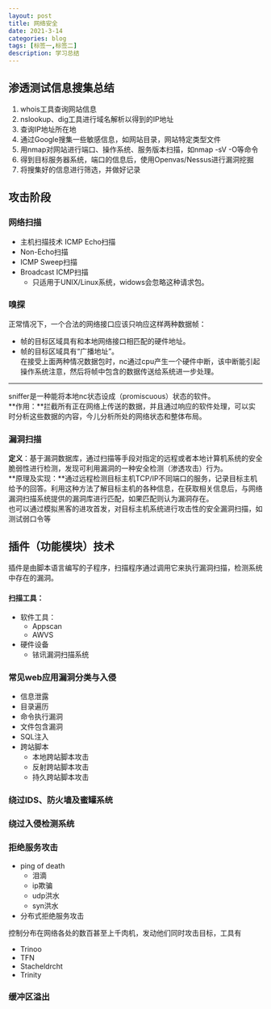 ```yaml
---
layout: post
title: 网络安全
date: 2021-3-14
categories: blog
tags: [标签一,标签二]
description: 学习总结
---
```

## 渗透测试信息搜集总结 ##  
1. whois工具查询网站信息
2. nslookup、dig工具进行域名解析以得到的IP地址  
3. 查询IP地址所在地  
4. 通过Google搜集一些敏感信息，如网站目录，网站特定类型文件
5. 用nmap对网站进行端口、操作系统、服务版本扫描，如nmap -sV -O等命令
6. 得到目标服务器系统，端口的信息后，使用Openvas/Nessus进行漏洞挖掘
7. 将搜集好的信息进行筛选，并做好记录  

## 攻击阶段 ##  
### 网络扫描 ###   
- 主机扫描技术  ICMP Echo扫描
- Non-Echo扫描
- ICMP Sweep扫描
- Broadcast ICMP扫描  
    - 只适用于UNIX/Linux系统，widows会忽略这种请求包。 

### 嗅探 ###   

正常情况下，一个合法的网络接口应该只响应这样两种数据帧：  
- 帧的目标区域具有和本地网络接口相匹配的硬件地址。  
- 帧的目标区域具有“广播地址”。  
在接受上面两种情况数据包时，nc通过cpu产生一个硬件中断，该中断能引起操作系统注意，然后将帧中包含的数据传送给系统进一步处理。
****  

sniffer是一种能将本地nc状态设成（promiscuous）状态的软件。  
**作用：**拦截所有正在网络上传送的数据，并且通过响应的软件处理，可以实时分析这些数据的内容，今儿分析所处的网络状态和整体布局。  
### 漏洞扫描 ###    
**定义**：基于漏洞数据库，通过扫描等手段对指定的远程或者本地计算机系统的安全脆弱性进行检测，发现可利用漏洞的一种安全检测（渗透攻击）行为。  
**原理及实现：**通过远程检测目标主机TCP/IP不同端口的服务，记录目标主机给予的回答。利用这种方法了解目标主机的各种信息，在获取相关信息后，与网络漏洞扫描系统提供的漏洞库进行匹配，如果匹配则认为漏洞存在。  
也可以通过模拟黑客的进攻首发，对目标主机系统进行攻击性的安全漏洞扫描，如测试弱口令等  

## 插件（功能模块）技术 
插件是由脚本语言编写的子程序，扫描程序通过调用它来执行漏洞扫描，检测系统中存在的漏洞。  

#### 扫描工具： ####     
- 软件工具：  
    - Appscan
    - AWVS
- 硬件设备  
    - 铱讯漏洞扫描系统

### 常见web应用漏洞分类与入侵 ###  
- 信息泄露  
- 目录遍历
- 命令执行漏洞
- 文件包含漏洞
- SQL注入
- 跨站脚本
    - 本地跨站脚本攻击  
    - 反射跨站脚本攻击  
    - 持久跨站脚本攻击

### 绕过IDS、防火墙及蜜罐系统 ###   
### 绕过入侵检测系统 ###    

### 拒绝服务攻击 ###     
- ping of death
    - 泪滴
    - ip欺骗
    - udp洪水
    - syn洪水
- 分布式拒绝服务攻击    

控制分布在网络各处的数百甚至上千肉机，发动他们同时攻击目标，工具有  
- Trinoo
- TFN  
- Stacheldrcht 
- Trinity  

### 缓冲区溢出 ###







